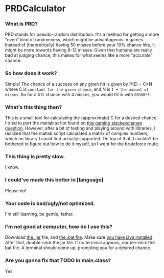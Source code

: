 # PRDCalculator

### What is PRD?
PRD stands for pseudo-random distribution. It's a method for getting a more "even" kind of randomness, which might be advantageous in games. Instead of (theoretically) having 50 misses before your 10% chance hits, it might be more towards having 8-12 misses. Given that humans are really bad at judging chance, this makes for what seems like a more "accurate" chance.

### So how does it work?
Simple! The chance of a success on any given hit is given by P(E) = C*N where C is `constant for the given chance`, and N is `1 + the amount of misses`. So for a 5% chance with 4 misses, you would fill in with `00380*5`.

### What's this thing then?
This is a small tool for calculating the (approximate) C for a desired chance. I tried to port the matlab script found on [this gaming stackexchange question.](https://gaming.stackexchange.com/questions/161430/calculating-the-constant-c-in-dota-2-pseudo-random-distribution) However, after a bit of testing and playing around with libraries, I realized that the matlab script calculated a matrix of complex numbers, which no library I could find actually supported. On top of that, I couldn't be bothered to figure out how to do it myself, so I went for the bruteforce route.

### This thing is pretty slow.
I know.

### I could've made this better in [language]
Please do!

### Your code is bad/ugly/not optimized.
I'm still learning, be gentle, father.

### I'm not good at computer, how do I use this?
Download [the .jar](https://github.com/Rawrior/PRDCalculator/blob/master/out/artifacts/PRDCalculator.jar) file, and [the .bat file](https://github.com/Rawrior/PRDCalculator/blob/master/out/artifacts/PRDCalculator.bat). Make sure [you have java installed](https://www.java.com/en/download/help/download_options.xml). After that, double-click the jar file. If no terminal appears, double-click the bat file. A terminal should come up, prompting you for a desired chance.

### Are you gonna fix that TODO in main.class?
Yes